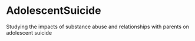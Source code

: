 # AdolescentSuicide
Studying the impacts of substance abuse and relationships with parents on adolescent suicide
